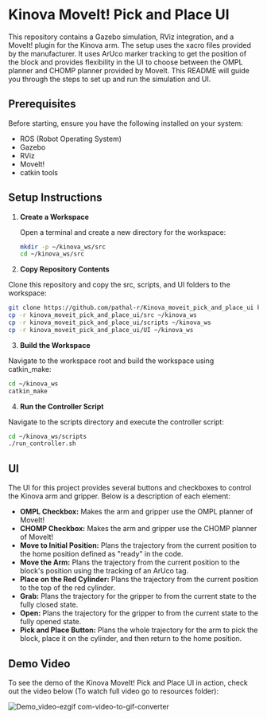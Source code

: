 # Kinova MoveIt! Pick and Place UI

This repository contains a Gazebo simulation, RViz integration, and a MoveIt! plugin for the Kinova arm. The setup uses the xacro files provided by the manufacturer. It uses ArUco marker tracking to get the position of the block and provides flexibility in the UI to choose between the OMPL planner and CHOMP planner provided by MoveIt. This README will guide you through the steps to set up and run the simulation and UI.


## Prerequisites

Before starting, ensure you have the following installed on your system:
- ROS (Robot Operating System)
- Gazebo
- RViz
- MoveIt!
- catkin tools

## Setup Instructions

1. **Create a Workspace**

   Open a terminal and create a new directory for the workspace:

   ```bash
   mkdir -p ~/kinova_ws/src
   cd ~/kinova_ws/src
   ```
   

2. **Copy Repository Contents**

  Clone this repository and copy the src, scripts, and UI folders to the workspace:

  ```bash
  git clone https://github.com/pathal-r/Kinova_moveit_pick_and_place_ui kinova_moveit_pick_and_place_ui
  cp -r kinova_moveit_pick_and_place_ui/src ~/kinova_ws
  cp -r kinova_moveit_pick_and_place_ui/scripts ~/kinova_ws
  cp -r kinova_moveit_pick_and_place_ui/UI ~/kinova_ws
  ```

3. **Build the Workspace**

  Navigate to the workspace root and build the workspace using catkin_make:

  ```bash
  cd ~/kinova_ws
  catkin_make
  ```

4. **Run the Controller Script**

  Navigate to the scripts directory and execute the controller script:

  ```bash
  cd ~/kinova_ws/scripts
  ./run_controller.sh
  ```

## UI
   The UI for this project provides several buttons and checkboxes to control the Kinova arm and gripper. Below is a description of each element:

   - **OMPL Checkbox:** Makes the arm and gripper use the OMPL planner of MoveIt!
   - **CHOMP Checkbox:** Makes the arm and gripper use the CHOMP planner of MoveIt!
   - **Move to Initial Position:** Plans the trajectory from the current position to the home position defined as "ready" in the code.
   - **Move the Arm:** Plans the trajectory from the current position to the block's position using the tracking of an ArUco tag.
   - **Place on the Red Cylinder:** Plans the trajectory from the current position to the top of the red cylinder.
   - **Grab:** Plans the trajectory for the gripper to from the current state to the fully closed state.
   - **Open:** Plans the trajectory for the gripper to from the current state to the fully opened state.
   - **Pick and Place Button:** Plans the whole trajectory for the arm to pick the block, place it on the cylinder, and then return to the home position.


## Demo Video 
  
   To see the demo of the Kinova MoveIt! Pick and Place UI in action, check out the video below (To watch full video go to resources folder):

   ![Demo_video-ezgif com-video-to-gif-converter](https://github.com/pathal-r/Kinova_moveit_pick_and_place_ui/assets/123066048/178b007d-da5b-430c-ba2b-b0100828564e)


   
